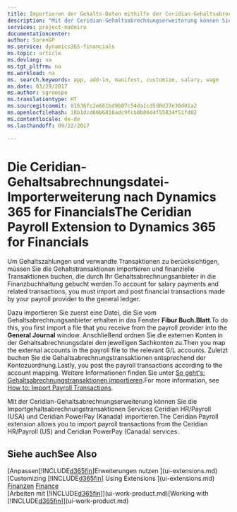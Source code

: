 ```yaml
---
title: Importieren der Gehalts-Daten mithilfe der Ceridian-Gehaltsabrechnungserweiterung | Microsoft Docs
description: "Mit der Ceridian-Gehaltsabrechnungserweiterung können Sie die Importgehaltsabrechnungstransaktionen Services Ceridian HR/Payroll (USA) und Ceridian PowerPay (Kanada) importieren."
services: project-madeira
documentationcenter: 
author: SorenGP
ms.service: dynamics365-financials
ms.topic: article
ms.devlang: na
ms.tgt_pltfrm: na
ms.workload: na
ms. search.keywords: app, add-in, manifest, customize, salary, wage
ms.date: 03/29/2017
ms.author: sgroespe
ms.translationtype: HT
ms.sourcegitcommit: 81636fc2e661bd9b07c54da1cd5d0d27e30d01a2
ms.openlocfilehash: 18b1dcd66b6816adc9fcb8b86d4f55834f51fd02
ms.contentlocale: de-de
ms.lasthandoff: 09/22/2017

---
```

# <a name="the-ceridian-payroll-extension-to-dynamics-365-for-financials"></a><span data-ttu-id="58231-103">Die Ceridian-Gehaltsabrechnungsdatei-Importerweiterung nach Dynamics 365 for Financials</span><span class="sxs-lookup"><span data-stu-id="58231-103">The Ceridian Payroll Extension to Dynamics 365 for Financials</span></span>
<span data-ttu-id="58231-104">Um Gehaltszahlungen und verwandte Transaktionen zu berücksichtigen, müssen Sie die Gehaltstransaktionen importieren und finanzielle Transaktionen buchen, die durch Ihr Gehaltsabrechnungsanbieter in die Finanzbuchhaltung gebucht werden.</span><span class="sxs-lookup"><span data-stu-id="58231-104">To account for salary payments and related transactions, you must import and post financial transactions made by your payroll provider to the general ledger.</span></span>

<span data-ttu-id="58231-105">Dazu importieren Sie zuerst eine Datei, die Sie vom Gehaltsabrechnungsanbieter erhalten in das Fenster **Fibur Buch.Blatt**.</span><span class="sxs-lookup"><span data-stu-id="58231-105">To do this, you first import a file that you receive from the payroll provider into the **General Journal** window.</span></span> <span data-ttu-id="58231-106">Anschließend ordnen Sie die externen Konten in der Gehaltsabrechnungsdatei den jeweiligen Sachkonten zu.</span><span class="sxs-lookup"><span data-stu-id="58231-106">Then you map the external accounts in the payroll file to the relevant G/L accounts.</span></span> <span data-ttu-id="58231-107">Zuletzt buchen Sie die Gehaltsabrechnungstransaktionen entsprechend der Kontozuordnung.</span><span class="sxs-lookup"><span data-stu-id="58231-107">Lastly, you post the payroll transactions according to the account mapping.</span></span> <span data-ttu-id="58231-108">Weitere Informationen finden Sie unter [So geht's: Gehaltsabrechnungstransaktionen importieren](finance-how-import-payroll-transactions.md).</span><span class="sxs-lookup"><span data-stu-id="58231-108">For more information, see [How to: Import Payroll Transactions](finance-how-import-payroll-transactions.md).</span></span>

<span data-ttu-id="58231-109">Mit der Ceridian-Gehaltsabrechnungserweiterung können Sie die Importgehaltsabrechnungstransaktionen Services Ceridian HR/Payroll (USA) und Ceridian PowerPay (Kanada) importieren.</span><span class="sxs-lookup"><span data-stu-id="58231-109">The Ceridian Payroll extension allows you to import payroll transactions from the Ceridian HR/Payroll (US) and Ceridian PowerPay (Canada) services.</span></span>

## <a name="see-also"></a><span data-ttu-id="58231-110">Siehe auch</span><span class="sxs-lookup"><span data-stu-id="58231-110">See Also</span></span>
<span data-ttu-id="58231-111">[Anpassen[!INCLUDE[d365fin](includes/d365fin_md.md)]Erweiterungen nutzen ](ui-extensions.md)  </span><span class="sxs-lookup"><span data-stu-id="58231-111">[Customizing [!INCLUDE[d365fin](includes/d365fin_md.md)] Using Extensions ](ui-extensions.md)  </span></span>  
<span data-ttu-id="58231-112">[Finanzen](finance.md)  </span><span class="sxs-lookup"><span data-stu-id="58231-112">[Finance](finance.md)  </span></span>  
<span data-ttu-id="58231-113">[Arbeiten mit [!INCLUDE[d365fin](includes/d365fin_md.md)]](ui-work-product.md)</span><span class="sxs-lookup"><span data-stu-id="58231-113">[Working with [!INCLUDE[d365fin](includes/d365fin_md.md)]](ui-work-product.md)</span></span>

